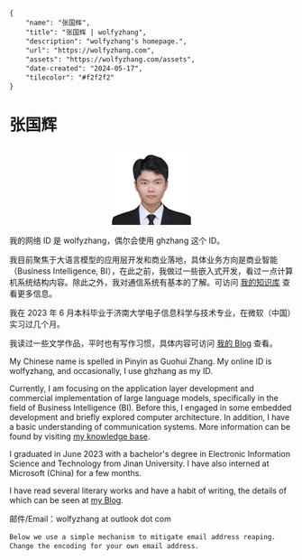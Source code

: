 ```bio-meta
{
    "name": "张国辉",
    "title": "张国辉 | wolfyzhang",
    "description": "wolfyzhang's homepage.",
    "url": "https://wolfyzhang.com",
    "assets": "https://wolfyzhang.com/assets",
    "date-created": "2024-05-17",
    "tilecolor": "#f2f2f2"
}
```

# 张国辉

<figure class="gl-page-background gl-float-right gl-image-box" style="text-align: center;"><img src="assets/images/hero-image.jpg" alt="A photo of wolfyzhang" width="140" height="140" style="max-width: 140px;" /></figure>

我的网络 ID 是 wolfyzhang，偶尔会使用 ghzhang 这个 ID。

我目前聚焦于大语言模型的应用层开发和商业落地，具体业务方向是商业智能（Business Intelligence, BI），在此之前，我做过一些嵌入式开发，看过一点计算机系统结构内容。除此之外，我对通信系统有基本的了解。可访问 [我的知识库](https://wolfyzhang.com/konwledge-base) 查看更多信息。

我在 2023 年 6 月本科毕业于济南大学电子信息科学与技术专业，在微软（中国）实习过几个月。

我读过一些文学作品，平时也有写作习惯，具体内容可访问 [我的 Blog](https://wolfyzhang.com/blog) 查看。

My Chinese name is spelled in Pinyin as Guohui Zhang. My online ID is wolfyzhang, and occasionally, I use ghzhang as my ID.

Currently, I am focusing on the application layer development and commercial implementation of large language models, specifically in the field of Business Intelligence (BI). Before this, I engaged in some embedded development and briefly explored computer architecture. In addition, I have a basic understanding of communication systems. More information can be found by visiting [my knowledge base](https://wolfyzhang.com/konwledge-base).

I graduated in June 2023 with a bachelor's degree in Electronic Information Science and Technology from Jinan University. I have also interned at Microsoft (China) for a few months.

I have read several literary works and have a habit of writing, the details of which can be seen at [my Blog](https://wolfyzhang.com/blog).

邮件/Email：<span id="_eml" class="gl-eml">wolfyzhang at outlook dot com</span>

```bio-remove
Below we use a simple mechanism to mitigate email address reaping.
Change the encoding for your own email address.
```

<!--[bio][protect]
<script type="application/javascript">
window.setTimeout(function ()
{
var addr = [119,111,108,102,121,122,104,97,110,103,64,111,117,116,108,111,111,107,46,99,111,109];
addr = String.fromCharCode.apply(String, addr);
var eml = document.getElementById('_eml');
eml.innerHTML = '<a href="mailto:' + addr + '">' + addr + '</a>';
eml.removeAttribute('class');
}, 600);
</script>
[bio]-->
